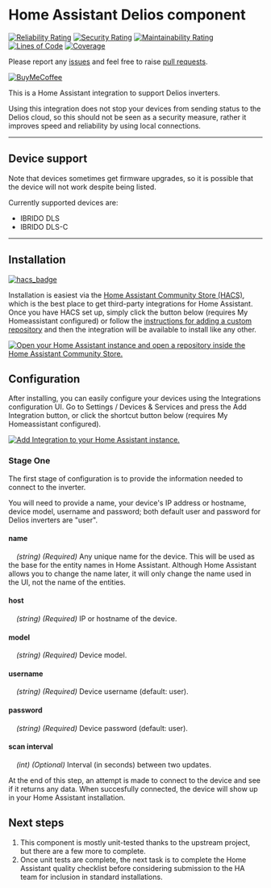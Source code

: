 # Home Assistant Delios component

[![Reliability Rating](https://sonarcloud.io/api/project_badges/measure?project=lnx85_delios&metric=reliability_rating)](https://sonarcloud.io/dashboard?id=lnx85_delios) [![Security Rating](https://sonarcloud.io/api/project_badges/measure?project=lnx85_delios&metric=security_rating)](https://sonarcloud.io/dashboard?id=lnx85_delios) [![Maintainability Rating](https://sonarcloud.io/api/project_badges/measure?project=lnx85_delios&metric=sqale_rating)](https://sonarcloud.io/dashboard?id=lnx85_delios) [![Lines of Code](https://sonarcloud.io/api/project_badges/measure?project=lnx85_delios&metric=ncloc)](https://sonarcloud.io/dashboard?id=lnx85_delios) [![Coverage](https://sonarcloud.io/api/project_badges/measure?project=lnx85_delios&metric=coverage)](https://sonarcloud.io/dashboard?id=lnx85_delios)

Please report any [issues](https://github.com/lnx85/delios/issues) and feel free to raise [pull requests](https://github.com/lnx85/delios/pulls).

[![BuyMeCoffee](https://www.buymeacoffee.com/assets/img/custom_images/orange_img.png)](https://www.buymeacoffee.com/lnx85)

This is a Home Assistant integration to support Delios inverters.

Using this integration does not stop your devices from sending status
to the Delios cloud, so this should not be seen as a security measure,
rather it improves speed and reliability by using local connections.

---

## Device support

Note that devices sometimes get firmware upgrades, so it is possible
that the device will not work despite being listed.

Currently supported devices are:

- IBRIDO DLS
- IBRIDO DLS-C

---

## Installation

[![hacs_badge](https://img.shields.io/badge/HACS-Custom-orange.svg?style=for-the-badge)](https://github.com/hacs/integration)

Installation is easiest via the [Home Assistant Community Store
(HACS)](https://hacs.xyz/), which is the best place to get third-party
integrations for Home Assistant. Once you have HACS set up, simply click the button below (requires My Homeassistant configured) or
follow the [instructions for adding a custom
repository](https://hacs.xyz/docs/faq/custom_repositories) and then
the integration will be available to install like any other.

[![Open your Home Assistant instance and open a repository inside the Home Assistant Community Store.](https://my.home-assistant.io/badges/hacs_repository.svg)](https://my.home-assistant.io/redirect/hacs_repository/?owner=lnx85&repository=delios&category=integration)

## Configuration

After installing, you can easily configure your devices using the Integrations configuration UI. Go to Settings / Devices & Services and press the Add Integration button, or click the shortcut button below (requires My Homeassistant configured).

[![Add Integration to your Home Assistant
instance.](https://my.home-assistant.io/badges/config_flow_start.svg)](https://my.home-assistant.io/redirect/config_flow_start/?domain=delios)

### Stage One

The first stage of configuration is to provide the information needed to
connect to the inverter.

You will need to provide a name, your device's IP address or hostname,
device model, username and password; both default user and password
for Delios inverters are "user".

#### name

&nbsp;&nbsp;&nbsp;&nbsp;_(string) (Required)_ Any unique name for the
device. This will be used as the base for the entity names in Home
Assistant. Although Home Assistant allows you to change the name
later, it will only change the name used in the UI, not the name of
the entities.

#### host

&nbsp;&nbsp;&nbsp;&nbsp;_(string) (Required)_ IP or hostname of the device.

#### model

&nbsp;&nbsp;&nbsp;&nbsp;_(string) (Required)_ Device model.

#### username

&nbsp;&nbsp;&nbsp;&nbsp;_(string) (Required)_ Device username (default: user).

#### password

&nbsp;&nbsp;&nbsp;&nbsp;_(string) (Required)_ Device password (default: user).

#### scan interval

&nbsp;&nbsp;&nbsp;&nbsp;_(int) (Optional)_ Interval (in seconds) between two
updates.

At the end of this step, an attempt is made to connect to the device and see if
it returns any data. When succesfully connected, the device will show up in your
Home Assistant installation.

## Next steps

1. This component is mostly unit-tested thanks to the upstream project, but there are a few more to complete.
2. Once unit tests are complete, the next task is to complete the Home Assistant quality checklist before considering submission to the HA team for inclusion in standard installations.

